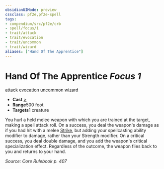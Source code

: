 ```yaml
---
obsidianUIMode: preview
cssclass: pf2e,pf2e-spell
tags:
- compendium/src/pf2e/crb
- spell/focus/1
- trait/attack
- trait/evocation
- trait/uncommon
- trait/wizard
aliases: ["Hand Of The Apprentice"]
---
```

# Hand Of The Apprentice *Focus 1*   
[attack](/rules/traits/attack.md)  [evocation](/rules/traits/evocation.md)  [uncommon](/rules/traits/uncommon.md)  [wizard](/rules/traits/wizard.md)  

- **Cast** [>](/rules/core-rulebook/chapter-9-playing-the-game.md#Actions "Single Action") 
- **Range**500 foot
- **Targets**1 creature

You hurl a held melee weapon with which you are trained at the target, making a spell attack roll. On a success, you deal the weapon's damage as if you had hit with a melee [Strike](/rules/actions/strike.md), but adding your spellcasting ability modifier to damage, rather than your Strength modifier. On a critical success, you deal double damage, and you add the weapon's critical specialization effect. Regardless of the outcome, the weapon flies back to you and returns to your hand.

*Source: Core Rulebook p. 407*